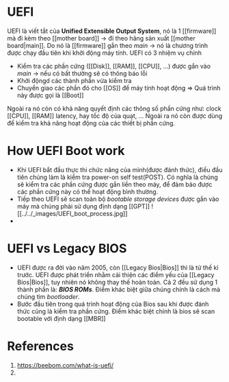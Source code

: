 ---
---
# UEFI
UEFI là viết tắt của **Unified Extensible Output System**, nó là 1 [[firmware]] mà đi kèm theo [[mother board]] -> đi theo hãng sản xuất [[mother board|main]]. Do nó là [[firmware]] gắn theo _main_ -> nó là chương trình được chạy đầu tiên khi khởi động máy tính. UEFI có 3 nhiệm vụ chính
- Kiểm tra các phần cứng ([[Disk]], [[RAM]], [[CPU]], ...) được gắn vào _main_ -> nếu có bất thường sẽ có thông báo lỗi
- Khởi độngd các thành phần vừa kiểm tra
- Chuyển giao các phần đó cho [[OS]] để máy tính hoạt động
=> Quá trình này được gọi là [[Boot]]

Ngoài ra nó còn có khả năng quyết định các thông số phần cứng như: clock [[CPU]], [[RAM]] latency, hay tốc độ của quạt, ... Ngoài ra nó còn được dùng để kiểm tra khả năng hoạt động của các thiết bị phần cứng.

# How UEFI Boot work

- Khi UEFI bắt đầu thực thi chức năng của mình(được đánh thức), điều đầu tiên chúng làm là kiểm tra power-on self test(POST). Có nghĩa là chúng sẽ kiểm tra các phần cứng được gắn liền theo máy, để đảm bảo được các phần cứng này có thể hoạt động bình thường. 
- Tiếp theo UEFI sẽ scan toàn bộ _bootable storage devices_ được gắn vào máy mà chúng phải sử dụng định dạng [[GPT]] 
![[../../_images/UEFI_boot_process.jpg]]
- 
# UEFI vs Legacy BIOS
- UEFI được ra đời vào năm 2005, còn [[Legacy Bios|Bios]] thì là từ thế kỉ trước. UEFI được phát triển nhằm cải thiện các điểm yếu của [[Legacy Bios|Bios]], tuy nhiên nó không thay thế hoàn toàn. Cả 2 đều sử dụng 1 thành phần là: ***BIOS ROMs***. Điểm khác biệt giữa chúng chính là cách mà chúng tìm _bootloader_.
- Bước đầu tiên trong quá trình hoạt động của Bios sau khi được đánh thức cũng là kiểm tra phần cứng. Điểm khác biệt chính là bios sẽ scan bootable với định dạng [[MBR]]
# References

1. https://beebom.com/what-is-uefi/
2. 